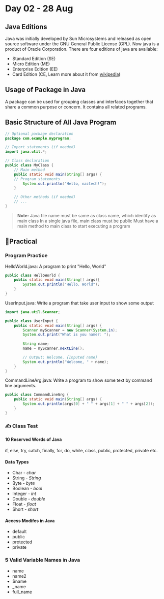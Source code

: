 # Day 02 - 28 Aug

## Java Editions

Java was initially developed by Sun Microsystems and released as open source software under the GNU General Public License (GPL). Now java is a product of Oracle Corporation. There are four editions of java are available:

- Standard Edition (SE)
- Micro Edition (ME)
- Enterprise Edition (EE)
- Card Edition (CE, Learn more about it from [wikipedia](https://en.wikipedia.org/wiki/Java_Card))

## Usage of Package in Java

A package can be used for grouping classes and interfaces together that share a common purpose or concern. It contains all related programs.

## Basic Structure of All Java Program

```java
// Optional package declaration
package com.example.myprogram;

// Import statements (if needed)
import java.util.*;

// Class declaration
public class MyClass {
    // Main method
    public static void main(String[] args) {
    // Program statements
        System.out.println("Hello, naztech!");
    }

    // Other methods (if needed)
    // ...
}
```

> **Note:**
> Java file name must be same as class name, which identify as main class
> In a single java file, main class must be public
> Must have a main method to main class to start executing a program

## 📝Practical
### Program Practice
HelloWorld.java: A program to print "Hello, World"
```java
public class HelloWorld {
	public static void main(String[] args){
		System.out.println("Hello, World");
	}
}
```

UserInput.java: Write a program that take user input to show some output
```java
import java.util.Scanner;

public class UserInput {
	public static void main(String[] args) {
		Scanner myScanner = new Scanner(System.in);
		System.out.print("What is you name?: ");
		
		String name;
		name = myScanner.nextLine();

		// Output: Welcome, {Inputed name}
		System.out.println("Welcome, " + name);
	}
}
```

CommandLineArg.java: Write a program to show some text by command line arguments.
```java
public class CommandLineArg {
	public static void main(String[] args) {
		System.out.println(args[0] + " " + args[1] + " " + args[2]);
	}
}
```

### ✍ Class Test

#### 10 Reserved Words of Java
if, else, try, catch, finally, for, do, while, class, public, protected, private etc.

#### Data Types
- Char - *char*
- String - *String*
- Byte - *byte*
- Boolean - *bool*
- Integer - *int*
- Double - *double*
- Float - *float*
- Short - *short*

#### Access Modifes in Java
- default
- public
- protected
- private

### 5 Valid Variable Names in Java
- name
- name2
- $name
- _name
- full_name
